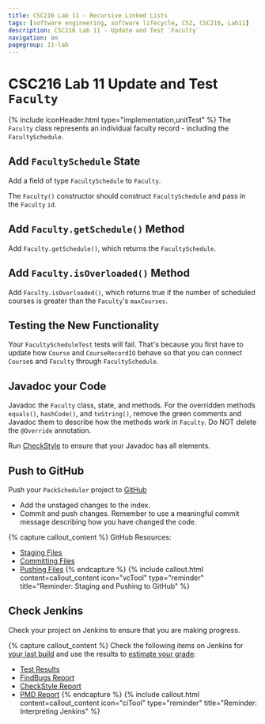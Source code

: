```yaml
---
title: CSC216 Lab 11 - Recursive Linked Lists
tags: [software engineering, software lifecycle, CS2, CSC216, Lab11]
description: CSC216 Lab 11 - Update and Test `Faculty`
navigation: on
pagegroup: 11-lab
---
```


# CSC216 Lab 11 Update and Test `Faculty`
{% include iconHeader.html type="implementation,unitTest" %}
The `Faculty` class represents an individual faculty record - including the `FacultySchedule`.


## Add `FacultySchedule` State
Add a field of type `FacultySchedule` to `Faculty`.  

The `Faculty()` constructor should construct `FacultySchedule` and pass in the `Faculty` `id`.


## Add `Faculty.getSchedule()` Method
Add `Faculty.getSchedule()`, which returns the `FacultySchedule`.


## Add `Faculty.isOverloaded()` Method
Add `Faculty.isOverloaded()`, which returns true if the number of scheduled courses is greater than the `Faculty`'s `maxCourses`.


## Testing the New Functionality
Your `FacultyScheduleTest` tests will fail.  That's because you first have to update how `Course` and `CourseRecordIO` behave so that you can connect `Course`s and `Faculty` through `FacultySchedule`.


## Javadoc your Code
Javadoc the `Faculty` class, state, and methods.  For the overridden methods `equals()`, `hashCode()`, and `toString()`, remove the green comments and Javadoc them to describe how the methods work in `Faculty`.  Do NOT delete the `@Override` annotation.

Run [CheckStyle](../../gp1/gp1-static-analysis#checkstyle) to ensure that your Javadoc has all elements.


## Push to GitHub
Push your `PackScheduler` project to [GitHub](https://github.ncsu.edu)

  * Add the unstaged changes to the index.
  * Commit and push changes.  Remember to use a meaningful commit message describing how you have changed the code.  


{% capture callout_content %}
GitHub Resources:

  * [Staging Files](../../git-tutorial/git-staging)
  * [Committing Files](../../git-tutorial/git-commit)
  * [Pushing Files](../../git-tutorial/git-push)
{% endcapture %}
{% include callout.html content=callout_content icon="vcTool" type="reminder" title="Reminder: Staging and Pushing to GitHub" %}


## Check Jenkins
Check your project on Jenkins to ensure that you are making progress.


{% capture callout_content %}
Check the following items on Jenkins for [your last build](../../jenkins/#build-summary-page) and use the results to [estimate your grade](../../jenkins/#grade-estimation-example):

  * [Test Results](../../jenkins/#test-results)
  * [FindBugs Report](../../jenkins/#findbugs-report)
  * [CheckStyle Report](../../jenkins/#checkstyle-report)
  * [PMD Report](../../jenkins/#pmd-report)
{% endcapture %}
{% include callout.html content=callout_content icon="ciTool" type="reminder" title="Reminder: Interpreting Jenkins" %}